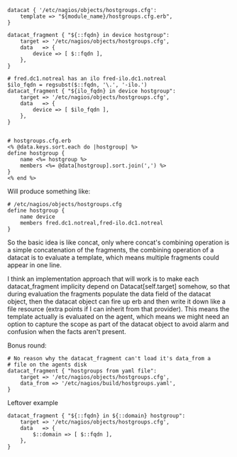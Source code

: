     datacat { '/etc/nagios/objects/hostgroups.cfg':
        template => "${module_name}/hostgroups.cfg.erb",
    }

    datacat_fragment { "${::fqdn} in device hostgroup":
        target => '/etc/nagios/objects/hostgroups.cfg',
        data   => {
            device => [ $::fqdn ],
        },
    }
 
    # fred.dc1.notreal has an ilo fred-ilo.dc1.notreal
    $ilo_fqdn = regsubst($::fqdn, '\.', '-ilo.')
    datacat_fragment { "${ilo_fqdn} in device hostgroup":
        target => '/etc/nagios/objects/hostgroups.cfg',
        data   => {
            device => [ $ilo_fqdn ],
        },
    }


    # hostgroups.cfg.erb
    <% @data.keys.sort.each do |hostgroup| %>
    define hostgroup {
        name <%= hostgroup %>
        members <%= @data[hostgroup].sort.join(',') %>
    }
    <% end %>


Will produce something like:

    # /etc/nagios/objects/hostgroups.cfg
    define hostgroup {
        name device
        members fred.dc1.notreal,fred-ilo.dc1.notreal
    }


So the basic idea is like concat, only where concat's combining operation
is a simple concatenation of the fragments, the combining operation of a
datacat is to evaluate a template, which means multiple fragments could
appear in one line.

I think an implementation approach that will work is to make each
datacat_fragment implicity depend on Datacat[self.target] somehow,
so that during evaluation the fragments populate the data field of the
datacat object, then the datacat object can fire up erb and then write
it down like a file resource (extra points if I can inherit from that
provider).  This means the template actually is evaluated on the agent,
which means we might need an option to capture the scope as part of the
datacat object to avoid alarm and confusion when the facts aren't present.

Bonus round:

    # No reason why the datacat_fragment can't load it's data_from a 
    # file on the agents disk
    datacat_fragment { "hostgroups from yaml file":
        target => '/etc/nagios/objects/hostgroups.cfg',
        data_from => '/etc/nagios/build/hostgroups.yaml',
    }
    
Leftover example

    datacat_fragment { "${::fqdn} in ${::domain} hostgroup":
        target => '/etc/nagios/objects/hostgroups.cfg',
        data   => {
            $::domain => [ $::fqdn ],
        },
    }

